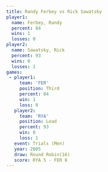 ```yaml
---
title: Randy Ferbey vs Rick Sawatsky
player1:              
  name: Ferbey, Randy 
  percent: 84         
  wins: 1             
  losses: 0           
player2:              
  name: Sawatsky, Rick
  percent: 93         
  wins: 0             
  losses: 1           
games:
 - player1:         
     team: 'FER'    
     position: Third
     percent: 84    
     win: 1         
     loss: 0        
   player2:        
     team: 'RYA'   
     position: Lead
     percent: 93   
     win: 0        
     loss: 1       
   event: Trials (Men)  
   year: 2005           
   draw: Round Robin(16)
   score: RYA 5 - FER 8 
---
```

